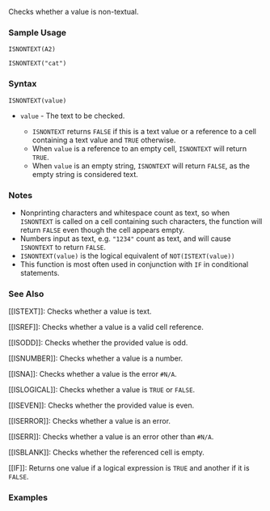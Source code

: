 Checks whether a value is non-textual.

### Sample Usage

`ISNONTEXT(A2)`

`ISNONTEXT("cat")`

### Syntax

`ISNONTEXT(value)`

* `value` - The text to be checked.

  + `ISNONTEXT` returns `FALSE` if this is a text value or a reference to a cell containing a text value and `TRUE` otherwise.
  + When `value` is a reference to an empty cell, `ISNONTEXT` will return `TRUE`.
  + When `value` is an empty string, `ISNONTEXT` will return `FALSE`, as the empty string is considered text.

### Notes

* Nonprinting characters and whitespace count as text, so when `ISNONTEXT` is called on a cell containing such characters, the function will return `FALSE` even though the cell appears empty.
* Numbers input as text, e.g. `"1234"` count as text, and will cause `ISNONTEXT` to return `FALSE`.
* `ISNONTEXT(value)` is the logical equivalent of `NOT(ISTEXT(value))`
* This function is most often used in conjunction with `IF` in conditional statements.

### See Also

[[ISTEXT]]: Checks whether a value is text.

[[ISREF]]: Checks whether a value is a valid cell reference.

[[ISODD]]: Checks whether the provided value is odd.

[[ISNUMBER]]: Checks whether a value is a number.

[[ISNA]]: Checks whether a value is the error `#N/A`.

[[ISLOGICAL]]: Checks whether a value is `TRUE` or `FALSE`.

[[ISEVEN]]: Checks whether the provided value is even.

[[ISERROR]]: Checks whether a value is an error.

[[ISERR]]: Checks whether a value is an error other than `#N/A`.

[[ISBLANK]]: Checks whether the referenced cell is empty.

[[IF]]: Returns one value if a logical expression is `TRUE` and another if it is `FALSE`.

### Examples